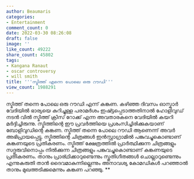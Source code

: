 ```yaml
---
author: Beaumaris
categories:
- Entertainment
comment_count: 0
date: 2022-03-30 08:26:08
draft: false
image: ''
like_count: 49222
share_count: 45802
tags:
- Kangana Ranaut
- oscar controversy
- will smith
title: '''സ്മിത്ത് എന്നെ പോലെ ഒരു റൗഡി'''
view_count: 1988291
---
```


സ്മിത്ത് തന്നെ പോലെ ഒരു റൗഡി എന്ന് കങ്കണ. കഴിഞ്ഞ ദിവസം ഓസ്കാർ വേദിയിൽ ഭാര്യയെ കുറിച്ചുള്ള പരാമർശം ഇഷ്ട്ടപ്പെടാത്തതിനാൽ ഹോളിവുഡ് നടൻ വിൽ സ്മിത്ത് ക്രിസ് റോക്ക് എന്ന അവതാരകനെ വേദിയിൽ കയറി മർദ്ദിച്ചിരുന്നു. സ്മിത്തിന്റെ ഈ പ്രവർത്തിയെ പ്രശംസിച്ചിരിക്കുകയാണ് ബോളിവുഡിന്റെ കങ്കണ. സ്മിത്ത് തന്നെ പോലെ റൗഡി ആണെന്ന് അവർ അഭിപ്രായപ്പെട്ടു. സ്മിത്തിന്റെ ചിത്രങ്ങൾ ഇൻസ്റ്റാഗ്രാമിൽ പങ്കുവച്ചുകൊണ്ടാണ് കങ്കണയുടെ പ്രതികരണം. സ്മിത്ത് ക്ഷേത്രത്തിൽ പ്രാർത്ഥിക്കുന്ന ചിത്രങ്ങളും സദ്ഗുരുവിനൊപ്പം നിൽക്കുന്ന ചിത്രങ്ങളും പങ്കുവച്ചുകൊണ്ടാണ് കങ്കണയുടെ പ്രതികരണം. താനും പ്രാര്ഥിക്കാറുണ്ടെന്നും സ്തുതിഗീതങ്ങൾ ചൊല്ലാറുണ്ടെന്നും എന്നുകരുതി താൻ ദൈവമാകുന്നില്ലെന്നും അനാവശ്യ കോമഡികൾ പറഞ്ഞാൽ താനും മുഖത്തടിക്കുമെന്നും കങ്കണ പറഞ്ഞു. **